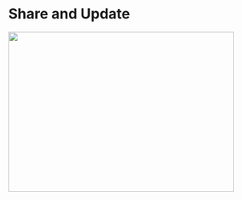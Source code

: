 # Share and Update

<img src="https://drive.google.com/uc?export=view&id=1RQQAx34O_5PKHYwIdLhMYxBiHWd9KAPu" width="450" height="320">
